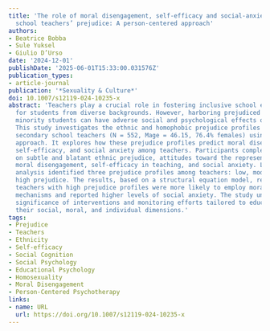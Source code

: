 ```yaml
---
title: 'The role of moral disengagement, self-efficacy and social-anxiety in secondary
  school teachers’ prejudice: A person-centered approach'
authors:
- Beatrice Bobba
- Sule Yuksel
- Giulio D’Urso
date: '2024-12-01'
publishDate: '2025-06-01T15:33:00.031576Z'
publication_types:
- article-journal
publication: '*Sexuality & Culture*'
doi: 10.1007/s12119-024-10235-x
abstract: 'Teachers play a crucial role in fostering inclusive school environments
  for students from diverse backgrounds. However, harboring prejudiced attitudes towards
  minority students can have adverse social and psychological effects on these individuals.
  This study investigates the ethnic and homophobic prejudice profiles of Italian
  secondary school teachers (N = 552, Mage = 46.15, 76.4% females) using a person-centered
  approach. It explores how these prejudice profiles predict moral disengagement mechanisms,
  self-efficacy, and social anxiety among teachers. Participants completed assessments
  on subtle and blatant ethnic prejudice, attitudes toward the representation of homosexuality,
  moral disengagement, self-efficacy in teaching, and social anxiety. Latent profile
  analysis identified three prejudice profiles among teachers: low, moderate, and
  high prejudice. The results, based on a structural equation model, revealed that
  teachers with high prejudice profiles were more likely to employ moral disengagement
  mechanisms and reported higher levels of social anxiety. The study underscores the
  significance of interventions and monitoring efforts tailored to educators, encompassing
  their social, moral, and individual dimensions.'
tags:
- Prejudice
- Teachers
- Ethnicity
- Self-efficacy
- Social Cognition
- Social Psychology
- Educational Psychology
- Homosexuality
- Moral Disengagement
- Person-Centered Psychotherapy
links:
- name: URL
  url: https://doi.org/10.1007/s12119-024-10235-x
---
```

